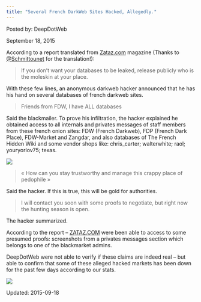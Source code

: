 ```yaml
---
title: "Several French DarkWeb Sites Hacked, Allegedly."
---
```


Posted by: DeepDotWeb 

<span>September 18, 2015</span>

<p>According to a report translated from <a href="http://www.zataz.com/infiltration-dans-le-blackmarket-francophone/">Zataz.com</a> magazine (Thanks to <a href="https://twitter.com/Schmittounet">@Schmittounet</a> for the translation!):</p>
<blockquote><p>If you don&#8217;t want your databases to be leaked, release publicly who is the moleskin at your place.</p></blockquote>
<p>With these few lines, an anonymous darkweb hacker announced that he has his hand on several databases of french darkweb sites.</p>
<blockquote><p>Friends from FDW, I have ALL databases</p></blockquote>
<p>Said the blackmailer. To prove his infiltration, the hacker explained he obtained access to all internals and privates messages of staff members from these french onion sites: FDW (French Darkweb), FDP (French Dark Place), FDW-Market and Zangdar, and also databases of The French Hidden Wiki and some vendor shops like: chris_carter; walterwhite; raol; youryorlov75; texas.</p>

<img src="https://info-gir.github.io/deepdotweb/imgs/2015/09/FDW.png">

<blockquote><p>« How can you stay trustworthy and manage this crappy place of pedophile »</p></blockquote>
<p>Said the hacker. If this is true, this will be gold for authorities.</p>
<blockquote><p>I will contact you soon with some proofs to negotiate, but right now the hunting season is open.</p></blockquote>
<p>The hacker summarized.</p>
<p>According to the report &#8211; <a href="http://www.zataz.com/infiltration-dans-le-blackmarket-francophone/">ZATAZ.COM</a> were been able to access to some presumed proofs: screenshots from a privates messages section which belongs to one of the blackmarket admins.</p>
<p>DeepDotWeb were not able to verify if these claims are indeed real &#8211; but able to confirm that some of these alleged hacked markets has been down for the past few days according to our stats.</p>

<img src="https://info-gir.github.io/deepdotweb/imgs/2015/09/fdw.png">


Updated: 2015-09-18